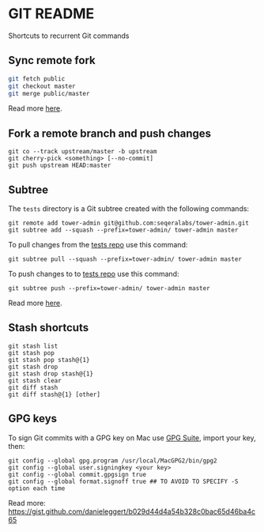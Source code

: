 # GIT README 

Shortcuts to recurrent Git commands 

## Sync remote fork 

```bash
git fetch public
git checkout master
git merge public/master
```

Read more [here](https://help.github.com/articles/syncing-a-fork/).

## Fork a remote branch and push changes 

```
git co --track upstream/master -b upstream
git cherry-pick <something> [--no-commit]
git push upstream HEAD:master
```

## Subtree  

The `tests` directory is a Git subtree created with the 
following commands: 

    git remote add tower-admin git@github.com:seqeralabs/tower-admin.git
    git subtree add --squash --prefix=tower-admin/ tower-admin master


To pull changes from the [tests repo](https://github.com/nextflow-io/tests) use this command: 

    git subtree pull --squash --prefix=tower-admin/ tower-admin master

To push changes to to [tests repo](https://github.com/nextflow-io/tests) use this command: 

    git subtree push --prefix=tower-admin/ tower-admin master


Read more [here](https://andrey.nering.com.br/2016/git-submodules-vs-subtrees/).

## Stash shortcuts

    git stash list
    git stash pop
    git stash pop stash@{1}
    git stash drop
    git stash drop stash@{1}
    git stash clear
    git diff stash
    git diff stash@{1} [other]


## GPG keys 

To sign Git commits with a GPG key on Mac use [GPG Suite](https://gpgtools.org/), import your key, then: 

    git config --global gpg.program /usr/local/MacGPG2/bin/gpg2
    git config --global user.signingkey <your key> 
    git config --global commit.gpgsign true 
    git config --global format.signoff true ## TO AVOID TO SPECIFY -S option each time

Read more: 
https://gist.github.com/danieleggert/b029d44d4a54b328c0bac65d46ba4c65

